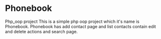 # Phonebook
Php_oop project
This is a simple php oop project which it's name is Phonebook.
Phonebook has add contact page and list contacts contain edit and delete actions and search page.

